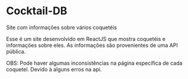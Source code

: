 # Cocktail-DB
Site com informações sobre vários coquetéis

Esse é um site desenvolvido em ReactJS que mostra coquetéis e informações sobre eles. As informações são provenientes de uma API pública.

OBS: Pode haver algumas inconsistências na página específica de cada coquetel. Devido à alguns erros na api.

